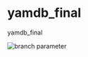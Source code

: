 # yamdb_final
yamdb_final

![branch parameter](https://github.com/github/docs/actions/workflows/main.yml/badge.svg?branch=feature-1)